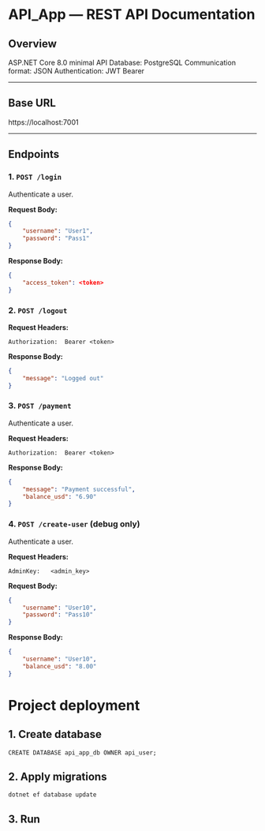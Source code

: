 # API_App — REST API Documentation

## Overview
ASP.NET Core 8.0 minimal API
Database: PostgreSQL
Communication format: JSON
Authentication: JWT Bearer

---

## Base URL
https://localhost:7001


---

## Endpoints

### 1. `POST /login`
Authenticate a user.

**Request Body:**
```json
{
    "username": "User1",
    "password": "Pass1"
}
```

**Response Body:**
```json
{
    "access_token": <token>
}
```


### 2. `POST /logout`

**Request Headers:**
```
Authorization:	Bearer <token>
```

**Response Body:**
```json
{
    "message": "Logged out"
}
```


### 3. `POST /payment`
Authenticate a user.

**Request Headers:**
```
Authorization:	Bearer <token>
```

**Response Body:**
```json
{
    "message": "Payment successful",
    "balance_usd": "6.90"
}
```


### 4. `POST /create-user` (debug only)
Authenticate a user.

**Request Headers:**
```
AdminKey:	<admin_key>
```
**Request Body:**
```json
{
    "username": "User10",
    "password": "Pass10"
}
```

**Response Body:**
```json
{
    "username": "User10",
    "balance_usd": "8.00"
}
```

# Project deployment
## 1. Create database
```
CREATE DATABASE api_app_db OWNER api_user;
```
## 2. Apply migrations
```
dotnet ef database update
```
## 3. Run
